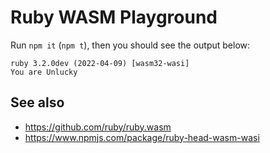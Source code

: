 # Ruby WASM Playground

Run `npm it` (`npm t`), then you should see the output below:

```
ruby 3.2.0dev (2022-04-09) [wasm32-wasi]
You are Unlucky
```

## See also

- https://github.com/ruby/ruby.wasm
- https://www.npmjs.com/package/ruby-head-wasm-wasi

